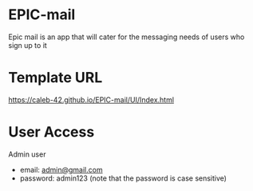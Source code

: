 # EPIC-mail
Epic mail is an app that will cater for the messaging needs of users who sign up to it


# Template URL
https://caleb-42.github.io/EPIC-mail/UI/Index.html

# User Access

Admin user

* email: admin@gmail.com
* password: admin123 (note that the password is case sensitive)
